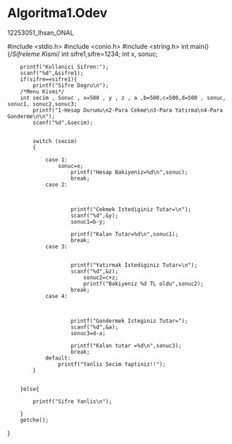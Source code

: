 Algoritma1.Odev
===============

12253051_Ihsan_ONAL

#include <stdio.h>
#include <conio.h>
#include <string.h>
int main()
{/*Sifreleme Kismi*/
	int sifre1,sifre=1234;
	int x, sonuc;
	

		printf("Kullanici Sifren:");
		scanf("%d",&sifre1);
		if(sifre==sifre1){
			printf("Sifre Dogru\n");
		/*Menu Kismi*/
		int secim , Sonuc , x=500 , y , z , a ,b=500,c=500,d=500 , sonuc, sonuc1, sonuc2,sonuc3;
			printf("1-Hesap Durumu\n2-Para Cekme\n3-Para Yatirma\n4-Para Gonderme\n\n");
			scanf("%d",&secim);


			switch (secim)
			{

				case 1:
					sonuc=x;
						printf("Hesap Bakiyeniz=%d\n",sonuc);
						break;
				case 2:
					
					
					
						printf("Cekmek Istediginiz Tutar=\n");
						scanf("%d",&y);
						sonuc1=b-y;
						
						printf("Kalan Tutar=%d\n",sonuc1);
						break;
				case 3:
				
					
						printf("Yatırmak Istediginiz Tutar=\n");
						scanf("%d",&z);
							sonuc2=c+z;
							printf("Bakiyeniz %d TL oldu",sonuc2);
						break;
				case 4:
					
					
					
						printf("Gondermek Isteginiz Tutar=");
						scanf("%d",&a);
						sonuc3=d-a;
						
						printf("Kalan tutar =%d\n",sonuc3);
						break;
				default:
					printf("Yanlis Secim Yaptiniz!!");
			}


		}else{

			printf("Sifre Yanlis\n");
			
		}
		getche();
		

}
